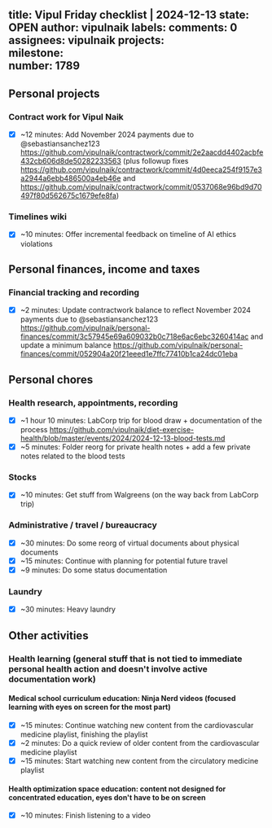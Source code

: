 title:	Vipul Friday checklist | 2024-12-13
state:	OPEN
author:	vipulnaik
labels:	
comments:	0
assignees:	vipulnaik
projects:	
milestone:	
number:	1789
--
## Personal projects

### Contract work for Vipul Naik

- [x] ~12 minutes: Add November 2024 payments due to @sebastiansanchez123 https://github.com/vipulnaik/contractwork/commit/2e2aacdd4402acbfe432cb606d8de50282233563 (plus followup fixes https://github.com/vipulnaik/contractwork/commit/4d0eeca254f9157e3a2944a6ebb486500a4eb46e and https://github.com/vipulnaik/contractwork/commit/0537068e96bd9d70497f80d562675c1679efe8fa)

### Timelines wiki

- [x] ~10 minutes: Offer incremental feedback on timeline of AI ethics violations

## Personal finances, income and taxes

### Financial tracking and recording

- [x] ~2 minutes: Update contractwork balance to reflect November 2024 payments due to @sebastiansanchez123 https://github.com/vipulnaik/personal-finances/commit/3c57945e69a609032b0c718e6ac6ebc3260414ac and update a minimum balance https://github.com/vipulnaik/personal-finances/commit/052904a20f21eeed1e7ffc77410b1ca24dc01eba

## Personal chores

### Health research, appointments, recording

- [x] ~1 hour 10 minutes: LabCorp trip for blood draw + documentation of the process https://github.com/vipulnaik/diet-exercise-health/blob/master/events/2024/2024-12-13-blood-tests.md
- [x] ~5 minutes: Folder reorg for private health notes + add a few private notes related to the blood tests

### Stocks

- [x] ~10 minutes: Get stuff from Walgreens (on the way back from LabCorp trip)

### Administrative / travel / bureaucracy

- [x] ~30 minutes: Do some reorg of virtual documents about physical documents
- [x] ~15 minutes: Continue with planning for potential future travel
- [x] ~9 minutes: Do some status documentation

### Laundry

- [x] ~30 minutes: Heavy laundry

## Other activities

### Health learning (general stuff that is not tied to immediate personal health action and doesn't involve active documentation work)

#### Medical school curriculum education: Ninja Nerd videos (focused learning with eyes on screen for the most part)

- [x] ~15 minutes: Continue watching new content from the cardiovascular medicine playlist, finishing the playlist
- [x] ~2 minutes: Do a quick review of older content from the cardiovascular medicine playlist
- [x] ~15 minutes: Start watching new content from the circulatory medicine playlist

#### Health optimization space education: content not designed for concentrated education, eyes don't have to be on screen

- [x] ~10 minutes: Finish listening to a video
